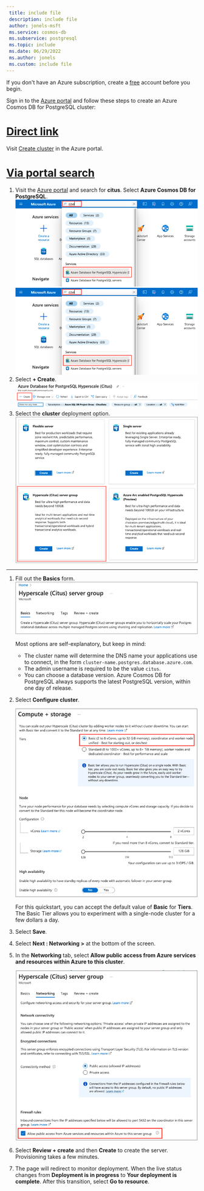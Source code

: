 ```yaml
---
 title: include file
 description: include file
 author: jonels-msft
 ms.service: cosmos-db
 ms.subservice: postgresql
 ms.topic: include
 ms.date: 06/29/2022
 ms.author: jonels
 ms.custom: include file
---
```


If you don't have an Azure subscription, create a
[free](https://azure.microsoft.com/free/) account before you begin.

Sign in to the [Azure portal](https://portal.azure.com) and follow these steps
to create an Azure Cosmos DB for PostgreSQL cluster:

# [Direct link](#tab/direct)

Visit [Create cluster](https://portal.azure.com/#create/Microsoft.PostgreSQLServerGroup) in the Azure portal.

# [Via portal search](#tab/portal-search)

1. Visit the [Azure portal](https://portal.azure.com/) and search for
   **citus**. Select **Azure Cosmos DB for PostgreSQL**.
![search for citus](media/quickstart-create-portal/portal-search.png)
   ![search for citus](media/quickstart-create-portal/portal-search.png)
2. Select **+ Create**.
   ![create button](media/quickstart-create-portal/create-button.png)
3. Select the **cluster** deployment option.
   ![deployment options](media/quickstart-create-portal/deployment-option.png)

---

1. Fill out the **Basics** form.
   ![basic info form](media/quickstart-create-portal/basics.png)

   Most options are self-explanatory, but keep in mind:

   * The cluster name will determine the DNS name your
     applications use to connect, in the form
     `cluster-name.postgres.database.azure.com`.
   * The admin username is required to be the value `citus`.
   * You can choose a database version. Azure Cosmos DB for PostgreSQL always supports the
     latest PostgreSQL version, within one day of release.

2. Select **Configure cluster**.

   ![compute and storage](media/quickstart-create-portal/compute.png)

   For this quickstart, you can accept the default value of **Basic** for
   **Tiers**. The Basic Tier allows you to experiment with a single-node
   cluster for a few dollars a day.

3. Select **Save**.

4. Select **Next : Networking >** at the bottom of the screen.
5. In the **Networking** tab, select **Allow public access from Azure services
   and resources within Azure to this cluster**.

   ![networking configuration](media/quickstart-create-portal/networking.png)

6. Select **Review + create** and then **Create** to create the server.
   Provisioning takes a few minutes.
7. The page will redirect to monitor deployment. When the live status changes
   from **Deployment is in progress** to **Your deployment is complete**.
   After this transition, select **Go to resource**.
